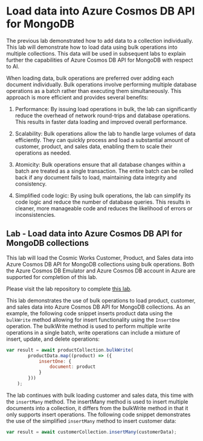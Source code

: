 # Load data into Azure Cosmos DB API for MongoDB

The previous lab demonstrated how to add data to a collection individually. This lab will demonstrate how to load data using bulk operations into multiple collections. This data will be used in subsequent labs to explain further the capabilities of Azure Cosmos DB API for MongoDB with respect to AI.

When loading data, bulk operations are preferred over adding each document individually. Bulk operations involve performing multiple database operations as a batch rather than executing them simultaneously. This approach is more efficient and provides several benefits:

1. Performance: By issuing load operations in bulk, the lab can significantly reduce the overhead of network round-trips and database operations. This results in faster data loading and improved overall performance.

2. Scalability: Bulk operations allow the lab to handle large volumes of data efficiently. They can quickly process and load a substantial amount of customer, product, and sales data, enabling them to scale their operations as needed.

3. Atomicity: Bulk operations ensure that all database changes within a batch are treated as a single transaction. The entire batch can be rolled back if any document fails to load, maintaining data integrity and consistency.

4. Simplified code logic: By using bulk operations, the lab can simplify its code logic and reduce the number of database queries. This results in cleaner, more manageable code and reduces the likelihood of errors or inconsistencies.

## Lab - Load data into Azure Cosmos DB API for MongoDB collections

This lab will load the Cosmic Works Customer, Product, and Sales data into Azure Cosmos DB API for MongoDB collections using bulk operations. Both the Azure Cosmos DB Emulator and Azure Cosmos DB account in Azure are supported for completion of this lab.

Please visit the lab repository to complete [this lab](https://github.com/AzureCosmosDB/Azure-OpenAI-Node.js-Developer-Guide/blob/main/08_Load_Data/README.md).

This lab demonstrates the use of bulk operations to load product, customer, and sales data into Azure Cosmos DB API for MongoDB collections. As an example, the following code snippet inserts product data using the `bulkWrite` method allowing for insert functionality using the `InsertOne` operation. The bulkWrite method is used to perform multiple write operations in a single batch, write operations can include a mixture of insert, update, and delete operations:

```javascript
var result = await productCollection.bulkWrite(
        productData.map((product) => ({
            insertOne: {
                document: product
            }
        }))
    );
```

The lab continues with bulk loading customer and sales data, this time with the `insertMany` method. The insertMany method is used to insert multiple documents into a collection, it differs from the bulkWrite method in that it only supports insert operations. The following code snippet demonstrates the use of the simplified `insertMany` method to insert customer data:

```javascript
var result = await customerCollection.insertMany(customerData);
```
